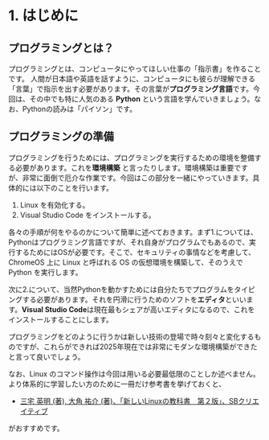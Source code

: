 # 1. はじめに

## プログラミングとは？
プログラミングとは、コンピュータにやってほしい仕事の「指示書」を作ることです。
人間が日本語や英語を話すように、コンピュータにも彼らが理解できる「言葉」で指示を出す必要があります。その言葉が**プログラミング言語**です。今回は、その中でも特に人気のある **Python** という言語を学んでいきましょう。なお、Pythonの読みは「パイソン」です。

## プログラミングの準備
プログラミングを行うためには、プログラミングを実行するための環境を整備する必要があります。これを**環境構築** と言ったりします。環境構築は重要ですが、非常に面倒で厄介な作業です。今回はこの部分を一緒にやっていきます。具体的には以下のことを行います。

1. Linux を有効化する。
2. Visual Studio Code をインストールする。

各々の手順が何をやるのかについて簡単に述べておきます。まず1.については、Pythonはプログラミング言語ですが、それ自身がプログラムでもあるので、実行するためにはOSが必要です。そこで、セキュリティの事情などを考慮して、ChromeOS 上に Linux と呼ばれる OS の仮想環境を構築して、そのうえで Python を実行します。

次に2.について、当然Pythonを動かすためには自分たちでプログラムをタイピングする必要があります。それを円滑に行うためのソフトを**エディタ**といいます。**Visual Studio Code**は現在最もシェアが高いエディタになるので、これをインストールすることにします。

プログラミングをどのように行うかは新しい技術の登場で時々刻々と変化するものですが、これらができれば2025年現在では非常にモダンな環境構築ができたと言って良いでしょう。

なお、Linux のコマンド操作は今回は用いる必要最低限のことしか述べません。より体系的に学習したい方のために一冊だけ参考書を挙げておくと、

- [三宅 英明 (著), 大角 祐介 (著)、「新しいLinuxの教科書　第２版」、SBクリエイティブ](https://www.sbcr.jp/product/4815624316/)

がおすすめです。
